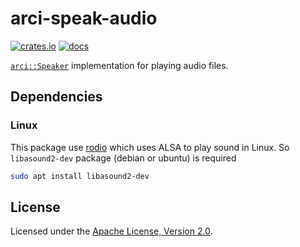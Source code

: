 # arci-speak-audio

[![crates.io](https://img.shields.io/crates/v/arci-speak-audio.svg)](https://crates.io/crates/arci-speak-audio) [![docs](https://docs.rs/arci-speak-audio/badge.svg)](https://docs.rs/arci-speak-audio)

[`arci::Speaker`](https://docs.rs/arci/*/arci/trait.Speaker.html) implementation for playing audio files.

## Dependencies

### Linux

This package use [rodio](https://github.com/RustAudio/rodio) which uses ALSA to play sound in Linux.
So `libasound2-dev` package (debian or ubuntu) is required

```bash
sudo apt install libasound2-dev
```

## License

Licensed under the [Apache License, Version 2.0](LICENSE).
